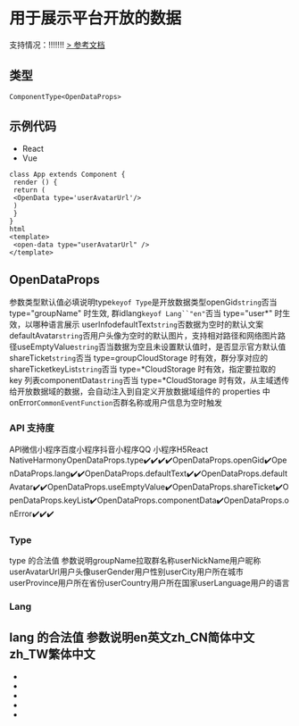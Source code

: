 # 用于展示平台开放的数据
支持情况：!!!!!!!
[> 参考文档
](https://developers.weixin.qq.com/miniprogram/dev/component/open-data.html)
## 类型[​](open-data.html#类型)
```tsx
ComponentType<OpenDataProps>
```

## 示例代码[​](open-data.html#示例代码)

- React
- Vue
```tsx
class App extends Component {
 render () {
 return (
 <OpenData type='userAvatarUrl'/>
 )
 }
}
html
<template>
 <open-data type="userAvatarUrl" />
</template>
```

## OpenDataProps[​](open-data.html#opendataprops)
参数类型默认值必填说明type`keyof Type`是开放数据类型openGid`string`否当 type="groupName" 时生效, 群idlang`keyof Lang``"en"`否当 type="user*" 时生效，以哪种语言展示 userInfodefaultText`string`否数据为空时的默认文案defaultAvatar`string`否用户头像为空时的默认图片，支持相对路径和网络图片路径useEmptyValue`string`否当数据为空且未设置默认值时，是否显示官方默认值shareTicket`string`否当 type=groupCloudStorage 时有效，群分享对应的 shareTicketkeyList`string`否当 type=*CloudStorage 时有效，指定要拉取的 key 列表componentData`string`否当 type=*CloudStorage 时有效，从主域透传给开放数据域的数据，会自动注入到自定义开放数据域组件的 properties 中onError`CommonEventFunction`否群名称或用户信息为空时触发
### API 支持度[​](open-data.html#api-支持度)
API微信小程序百度小程序抖音小程序QQ 小程序H5React NativeHarmonyOpenDataProps.type✔️✔️✔️✔️OpenDataProps.openGid✔️OpenDataProps.lang✔️✔️OpenDataProps.defaultText✔️✔️OpenDataProps.defaultAvatar✔️✔️OpenDataProps.useEmptyValue✔️OpenDataProps.shareTicket✔️OpenDataProps.keyList✔️OpenDataProps.componentData✔️OpenDataProps.onError✔️✔️✔️
### Type[​](open-data.html#type)
type 的合法值
参数说明groupName拉取群名称userNickName用户昵称userAvatarUrl用户头像userGender用户性别userCity用户所在城市userProvince用户所在省份userCountry用户所在国家userLanguage用户的语言
### Lang[​](open-data.html#lang)
lang 的合法值
参数说明en英文zh_CN简体中文zh_TW繁体中文
- 
- 
- 

- 
- 
-
